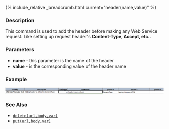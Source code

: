 {% include_relative _breadcrumb.html current="header(name,value)" %}

### Description
This command is used to add the header before making any Web Service request. Like setting
up request header's **Content-Type, Accept, etc..**

### Parameters
- **name** \- this parameter is the name of the header
- **value** \- is the corresponding value of the header name


### Example
![](image/header_01.png)


### See Also
- [`delete(url,body,var)`](delete(url,body,var))
- [`put(url,body,var)`](put(url,body,var))